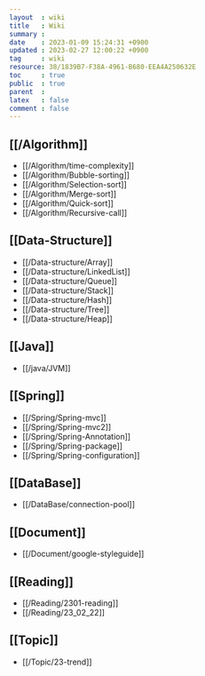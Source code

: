 ```yaml
---
layout  : wiki
title   : Wiki
summary : 
date    : 2023-01-09 15:24:31 +0900
updated : 2023-02-27 12:00:22 +0900
tag     : wiki
resource: 38/1839B7-F38A-4961-B680-EEA4A250632E
toc     : true
public  : true
parent  : 
latex   : false
comment : false
---
```


## [[/Algorithm]]
* [[/Algorithm/time-complexity]]
* [[/Algorithm/Bubble-sorting]]
* [[/Algorithm/Selection-sort]]
* [[/Algorithm/Merge-sort]]
* [[/Algorithm/Quick-sort]]
* [[/Algorithm/Recursive-call]]

## [[Data-Structure]]
* [[/Data-structure/Array]]
* [[/Data-structure/LinkedList]]
* [[/Data-structure/Queue]]
* [[/Data-structure/Stack]]
* [[/Data-structure/Hash]]
* [[/Data-structure/Tree]]
* [[/Data-structure/Heap]]

## [[Java]]
* [[/java/JVM]]

## [[Spring]]
* [[/Spring/Spring-mvc]]
* [[/Spring/Spring-mvc2]]
* [[/Spring/Spring-Annotation]]
* [[/Spring/Spring-package]]
* [[/Spring/Spring-configuration]]

## [[DataBase]]
* [[/DataBase/connection-pool]]

## [[Document]]
* [[/Document/google-styleguide]]

## [[Reading]]
* [[/Reading/2301-reading]]
* [[/Reading/23_02_22]]

## [[Topic]]
* [[/Topic/23-trend]]
